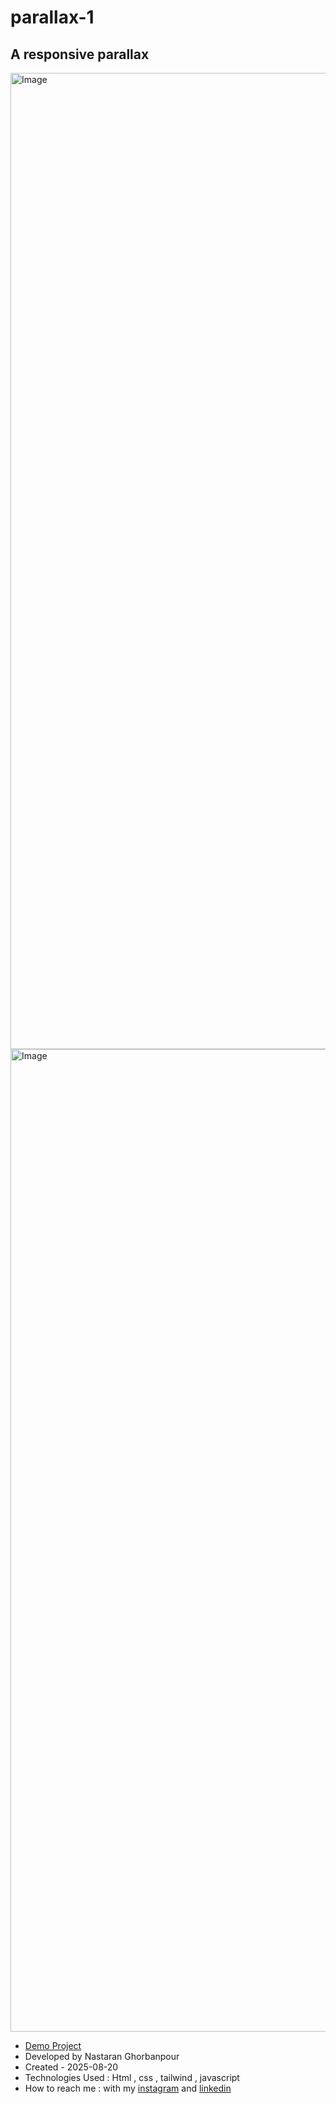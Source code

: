 # parallax-1
## A responsive parallax


<img width="2830" height="1562" alt="Image" src="https://github.com/user-attachments/assets/da7bfa12-51c3-457c-9ab1-bb971d453db4" />
<img width="2838" height="1572" alt="Image" src="https://github.com/user-attachments/assets/e4dd277f-84f1-4d53-ab71-892aa0697156" />

- [Demo Project]( https://nastaranghorbanpour.github.io/weather/) 
- Developed by Nastaran Ghorbanpour
- Created - 2025-08-20
- Technologies Used : Html , css , tailwind , javascript
- How to reach me : with my 
[instagram](https://www.instagram.com/nestacode.lab/) and 
[linkedin](https://www.linkedin.com/in/nastaran-ghorbanpour-027a7b349/)
